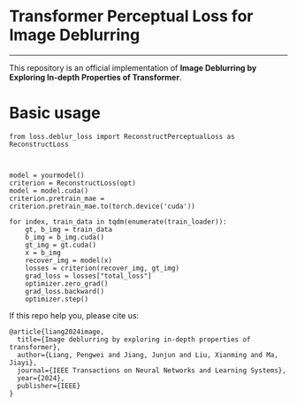 # Transformer Perceptual Loss for Image Deblurring
----------
This repository is an official implementation of **Image Deblurring by Exploring In-depth Properties of Transformer**.


# Basic usage

```
from loss.deblur_loss import ReconstructPerceptualLoss as ReconstructLoss



model = yourmodel()
criterion = ReconstructLoss(opt)
model = model.cuda()
criterion.pretrain_mae = criterion.pretrain_mae.to(torch.device('cuda'))

for index, train_data in tqdm(enumerate(train_loader)):
    gt, b_img = train_data
    b_img = b_img.cuda()
    gt_img = gt.cuda()
    x = b_img
    recover_img = model(x)
    losses = criterion(recover_img, gt_img)
    grad_loss = losses["total_loss"]
    optimizer.zero_grad()
    grad_loss.backward()
    optimizer.step()
```

If this repo help you, please cite us:
```
@article{liang2024image,
  title={Image deblurring by exploring in-depth properties of transformer},
  author={Liang, Pengwei and Jiang, Junjun and Liu, Xianming and Ma, Jiayi},
  journal={IEEE Transactions on Neural Networks and Learning Systems},
  year={2024},
  publisher={IEEE}
}
```
